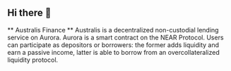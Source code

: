 ## Hi there 👋



** Australis Finance **
Australis is a decentralized non-custodial lending service on Aurora. Aurora is a smart contract on the NEAR Protocol. Users can participate as depositors or borrowers: the former adds liquidity and earn a passive income, latter is able to borrow from an overcollateralized liquidity protocol.

